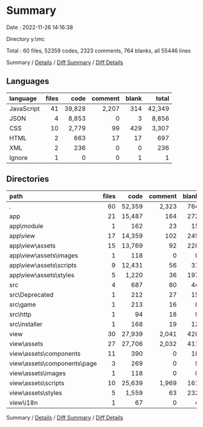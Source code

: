 # Summary

Date : 2022-11-26 14:16:38

Directory y:\\mc

Total : 60 files,  52359 codes, 2323 comments, 764 blanks, all 55446 lines

Summary / [Details](details.md) / [Diff Summary](diff.md) / [Diff Details](diff-details.md)

## Languages
| language | files | code | comment | blank | total |
| :--- | ---: | ---: | ---: | ---: | ---: |
| JavaScript | 41 | 39,828 | 2,207 | 314 | 42,349 |
| JSON | 4 | 8,853 | 0 | 3 | 8,856 |
| CSS | 10 | 2,779 | 99 | 429 | 3,307 |
| HTML | 2 | 663 | 17 | 17 | 697 |
| XML | 2 | 236 | 0 | 0 | 236 |
| Ignore | 1 | 0 | 0 | 1 | 1 |

## Directories
| path | files | code | comment | blank | total |
| :--- | ---: | ---: | ---: | ---: | ---: |
| . | 60 | 52,359 | 2,323 | 764 | 55,446 |
| app | 21 | 15,487 | 164 | 272 | 15,923 |
| app\\module | 1 | 162 | 23 | 15 | 200 |
| app\\view | 17 | 14,359 | 102 | 245 | 14,706 |
| app\\view\\assets | 15 | 13,769 | 92 | 228 | 14,089 |
| app\\view\\assets\\images | 1 | 118 | 0 | 0 | 118 |
| app\\view\\assets\\scripts | 9 | 12,431 | 56 | 31 | 12,518 |
| app\\view\\assets\\styles | 5 | 1,220 | 36 | 197 | 1,453 |
| src | 4 | 687 | 80 | 44 | 811 |
| src\\Deprecated | 1 | 212 | 27 | 15 | 254 |
| src\\game | 1 | 213 | 16 | 8 | 237 |
| src\\http | 1 | 94 | 18 | 9 | 121 |
| src\\installer | 1 | 168 | 19 | 12 | 199 |
| view | 30 | 27,939 | 2,041 | 428 | 30,408 |
| view\\assets | 27 | 27,706 | 2,032 | 411 | 30,149 |
| view\\assets\\components | 11 | 390 | 0 | 18 | 408 |
| view\\assets\\components\\page | 3 | 269 | 0 | 9 | 278 |
| view\\assets\\images | 1 | 118 | 0 | 0 | 118 |
| view\\assets\\scripts | 10 | 25,639 | 1,969 | 161 | 27,769 |
| view\\assets\\styles | 5 | 1,559 | 63 | 232 | 1,854 |
| view\\i18n | 1 | 67 | 0 | 4 | 71 |

Summary / [Details](details.md) / [Diff Summary](diff.md) / [Diff Details](diff-details.md)